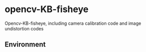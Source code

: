 # opencv-KB-fisheye
Opencv-KB-fisheye, including camera calibration code and image undistortion codes

## Environment
